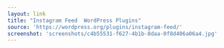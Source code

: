 ```yaml
---
layout: link
title: "Instagram Feed  WordPress Plugins"
source: 'https://wordpress.org/plugins/instagram-feed/'
screenshot: 'screenshots/c4b55531-f627-4b1b-8daa-0f8d406a06a4.jpg'
---
```


